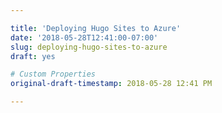```yaml
---

title: 'Deploying Hugo Sites to Azure'
date: '2018-05-28T12:41:00-07:00'
slug: deploying-hugo-sites-to-azure
draft: yes

# Custom Properties
original-draft-timestamp: 2018-05-28 12:41 PM

---
```


